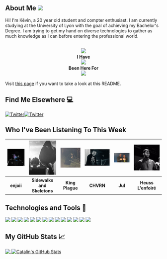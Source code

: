 ## About Me <img src="https://raw.githubusercontent.com/MartinHeinz/MartinHeinz/master/wave.gif" width="30px">

Hi! I'm Kévin, a 20 year old student and compter enthusiast. I am currently studying at the University of Lyon with the goal of achieving my Bachelor's Degree.
I am trying to get my hand on diverse technologies to gather as much knowledge as I can before entering the professional world.

<p align="center">
  <br><img src="https://badges.pufler.dev/visits/KevinFroissart/KevinFroissart"><br>
  <b>I Have<br><img src="https://badges.pufler.dev/repos/KevinFroissart">
  <br>Been Here For</b><br><img src="https://badges.pufler.dev/years/KevinFroissart"></p>

Visit [this page](https://github.com/KevinFroissart/KevinFroissart/blob/master/README.md) if you want to take a look at this README.

## Find Me Elsewhere :computer:

<a href="https://twitter.com/NXS_Arts" target="_blank"><img src="https://cdn2.iconfinder.com/data/icons/social-media-2199/64/social_media_isometric_6-twitter-512.png" height="120px" width="120px" alt="Twitter"></a><a href="https://www.linkedin.com/in/kevin-froissart/" target="_blank"><img src="https://cdn2.iconfinder.com/data/icons/social-media-2199/64/social_media_isometric_14-linkedin-512.png" height="120px" width="120px" alt="Twitter"></a>

## Who I've Been Listening To This Week
| <img src=https://raw.githubusercontent.com/KevinFroissart/KevinFroissart/master/artist_images/1939a403142d2fa2fab818707888c84e.jpg> | <img src=https://raw.githubusercontent.com/KevinFroissart/KevinFroissart/master/artist_images/0e237d98eec987ef007aee9dd9b77c04.jpg> | <img src=https://raw.githubusercontent.com/KevinFroissart/KevinFroissart/master/artist_images/cfe1810836b460c7f83b0310f7b95821.jpg> | <img src=https://raw.githubusercontent.com/KevinFroissart/KevinFroissart/master/artist_images/8a1811b8fd734ccfcc28709dd3dca560.jpg> | <img src=https://raw.githubusercontent.com/KevinFroissart/KevinFroissart/master/artist_images/4211ae7a82d237f18cc26cfb33421d30.jpg> | <img src=https://raw.githubusercontent.com/KevinFroissart/KevinFroissart/master/artist_images/c85e92005f735cdc0fdfe3278b016869.jpg>  |
| :---: | :---: | :---: | :---: | :---: | :---: |
| <b>enjoii</b> | <b>Sidewalks and Skeletons</b> | <b>King Plague</b> | <b>CHVRN</b> | <b>Jul</b> | <b>Heuss L'enfoiré</b>  |


## Technologies and Tools :wrench:

![](https://img.shields.io/badge/OS-Linux-informational?style=flat&logo=linux&logoColor=white&color=2bbc8a)
![](https://img.shields.io/badge/OS-Windows-informational?style=flat&logo=windows&logoColor=white&color=2bbc8a)
![](https://img.shields.io/badge/Editor-Eclipse-informational?style=flat&logo=eclipse&logoColor=white&color=2bbc8a)
![](https://img.shields.io/badge/Code-Java-informational?style=flat&logo=java&logoColor=white&color=2bbc8a)
![](https://img.shields.io/badge/Code-JavaScript-informational?style=flat&logo=javascript&logoColor=white&color=2bbc8a)
![](https://img.shields.io/badge/Code-HTML-informational?style=flat&logo=html5&logoColor=white&color=2bbc8a)
![](https://img.shields.io/badge/Code-CSS-informational?style=flat&logo=css3&logoColor=white&color=2bbc8a)
![](https://img.shields.io/badge/Code-Android-informational?style=flat&logo=android&logoColor=white&color=2bbc8a)
![](https://img.shields.io/badge/Code-Python-informational?style=flat&logo=python&logoColor=white&color=2bbc8a)
![](https://img.shields.io/badge/Code-C/C++-informational?style=flat&logo=c&logoColor=white&color=2bbc8a)
![](https://img.shields.io/badge/Shell-Bash-informational?style=flat&logo=gnu-bash&logoColor=white&color=2bbc8a)
![](https://img.shields.io/badge/Tools-PostgreSQL-informational?style=flat&logo=postgresql&logoColor=white&color=2bbc8a)
![](https://img.shields.io/badge/Tools-Docker-informational?style=flat&logo=docker&logoColor=white&color=2bbc8a)
![](https://img.shields.io/badge/Tools-Apache-informational?style=flat&logo=apache&logoColor=white&color=2bbc8a)

## My GitHub Stats &#x1f4c8;

<a href="https://github.com/KevinFroissart/KevinFroissart">
  <img align="center" src="https://github-readme-stats.vercel.app/api/top-langs/?username=KevinFroissart&,html&title_color=ffffff&text_color=c9cacc&icon_color=2bbc8a&bg_color=1d1f21" />
</a>

<a href="https://github.com/KevinFroissart/KevinFroissart">
  <img align="center" src="https://github-readme-stats.vercel.app/api?username=KevinFroissart&show_icons=true&line_height=27&count_private=true&title_color=ffffff&text_color=c9cacc&icon_color=2bbc8a&bg_color=1d1f21" alt="Catalin's GitHub Stats" />
</a>
